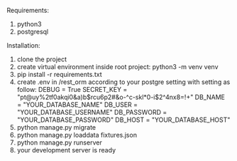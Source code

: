 Requirements:
1. python3
2. postgresql

Installation:

1. clone the project
2. create virtual environment inside root project:
   python3 -m venv venv
3. pip install -r requirements.txt
4. create .env in /rest_orm according to your postgre setting with setting as follow:
    DEBUG = True
    SECRET_KEY = "pt@uy%2tf0akqi0&a)b$rcu6p2#&o-^c-skl*0-i$2^4nx8=!+"
    DB_NAME = "YOUR_DATABASE_NAME"
    DB_USER = "YOUR_DATABASE_USERNAME"
    DB_PASSWORD = "YOUR_DATABASE_PASSWORD"
    DB_HOST = "YOUR_DATABASE_HOST"
5. python manage.py migrate
6. python manage.py loaddata fixtures.json
7. python manage.py runserver
8. your development server is ready 